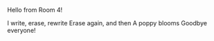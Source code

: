 Hello from Room 4!









I write, erase, rewrite
Erase again, and then
A poppy blooms
Goodbye everyone!
